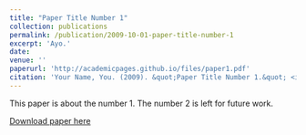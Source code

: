 ```yaml
---
title: "Paper Title Number 1"
collection: publications
permalink: /publication/2009-10-01-paper-title-number-1
excerpt: 'Ayo.'
date: 
venue: ''
paperurl: 'http://academicpages.github.io/files/paper1.pdf'
citation: 'Your Name, You. (2009). &quot;Paper Title Number 1.&quot; <i>Journal 1</i>. 1(1).'
---
```

This paper is about the number 1. The number 2 is left for future work.

[Download paper here](http://academicpages.github.io/files/paper1.pdf)
